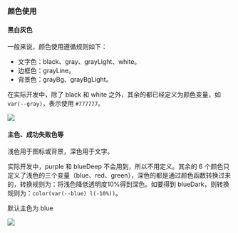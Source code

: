 ### 颜色使用

#### 黑白灰色

一般来说，颜色使用遵循规则如下：

- 文字色：black、gray、grayLight、white。
- 边框色：grayLine。
- 背景色：grayBg、grayBgLight。

在实际开发中，除了 black 和 white 之外，其余的都已经定义为颜色变量，如 `var(--gray)`，表示使用 `#777777`。

![](md/img/color1.png)

#### 主色、成功失败色等

浅色用于图标或背景，深色用于文字。

实际开发中，purple 和 blueDeep 不会用到，所以不用定义。其余的 6 个颜色只定义了浅色的三个变量（blue、red、green），深色的都是通过颜色函数转换过来的，转换规则为：将浅色降低透明度10%得到深色。如要得到 blueDark，则转换规则为：`color(var(--blue) l(-10%))`。

默认主色为 blue

![](md/img/color2.png)
